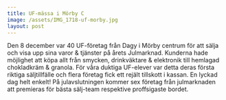 ```yaml
---
title: UF-mässa i Mörby C
image: /assets/IMG_1718-uf-morby.jpg
layout: post
---
```


Den 8 december var 40 UF-företag från Dagy i Mörby centrum för att sälja och visa upp sina varor & tjänster på årets Julmarknad. Kunderna hade möjlighet att köpa allt från smycken, drinkväktare & elektronik till hemlagad chokladkräm & granola. För våra duktiga UF-elever var detta deras första riktiga säljtillfälle och flera företag fick ett rejält tillskott i kassan. En lyckad dag helt enkelt! På julavslutningen kommer sex företag från julmarknaden att premieras för bästa sälj-team respektive proffsigaste bordet.
